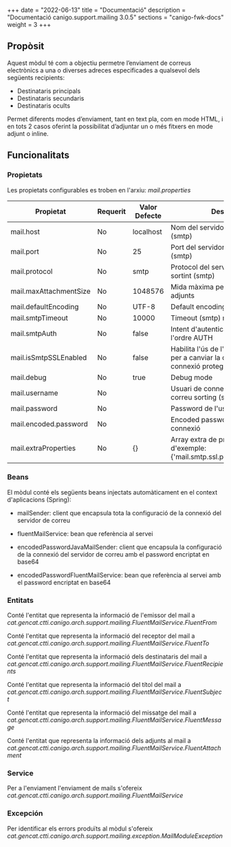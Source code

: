 +++
date        = "2022-06-13"
title       = "Documentació"
description = "Documentació canigo.support.mailing 3.0.5"
sections    = "canigo-fwk-docs"
weight      = 3
+++

## Propòsit

Aquest mòdul té com a objectiu permetre l’enviament de correus electrònics a una o diverses adreces especificades a qualsevol dels següents recipients:

* Destinataris principals
* Destinataris secundaris
* Destinataris ocults

Permet diferents modes d’enviament, tant en text pla, com en mode HTML, i en tots 2 casos oferint la possibilitat d’adjuntar un o més fitxers en mode adjunt o inline.

## Funcionalitats

### Propietats

Les propietats configurables es troben en l'arxiu: *mail.properties*

|Propietat              |Requerit   | Valor Defecte |Descripció                                     |
|-----------------------|-----------|---------------|-----------------------------------------------|
|mail.host              | No        |localhost      |Nom del servidor de correu sortint (smtp)      |
|mail.port              | No        |25             |Port del servidor de correu sortint (smtp)     |
|mail.protocol          | No        |smtp           |Protocol del servidor de correu sortint (smtp) |
|mail.maxAttachmentSize | No        |1048576        |Mida màxima permesa dels fitxers adjunts       |
|mail.defaultEncoding   | No        |UTF-8          |Default encoding                               |
|mail.smtpTimeout       | No        |10000          |Timeout (smtp) mili segons                     |
|mail.smtpAuth          | No        |false          |Intent d'autenticar l'usuari utilitzant l'ordre AUTH |
|mail.isSmtpSSLEnabled  | No        |false          |Habilita l'ús de l'ordre STARTTLS per a canviar la connexió a una connexió protegida TLS |
|mail.debug             | No        |true           |Debug mode                                     |
|mail.username          | No        |               |Usuari de connexió al servidor de correu sorting (smtp) |
|mail.password          | No        |               |Password de l'usuari de connexió               |
|mail.encoded.password  | No        |               |Encoded password de l'usuari de connexió       |
|mail.extraProperties   | No        |{}             |Array extra de propietats. Valor d'exemple: {'mail.smtp.ssl.protocols':'TLSv1.2'} |

### Beans

El mòdul conté els següents beans injectats automàticament en el context d'aplicacions (Spring):

  - mailSender: client que encapsula tota la configuració de la connexió del servidor de correu

  - fluentMailService: bean que referència al servei

  - encodedPasswordJavaMailSender: client que encapsula la configuració de la connexió del servidor de correu amb el password encriptat en base64

  - encodedPasswordFluentMailService: bean que referència al servei amb el password encriptat en base64

### Entitats

Conté l'entitat que representa la informació de l'emissor del mail a *cat.gencat.ctti.canigo.arch.support.mailing.FluentMailService.FluentFrom*

Conté l'entitat que representa la informació del receptor del mail a *cat.gencat.ctti.canigo.arch.support.mailing.FluentMailService.FluentTo*

Conté l'entitat que representa la informació dels destinataris del mail a *cat.gencat.ctti.canigo.arch.support.mailing.FluentMailService.FluentRecipients*

Conté l'entitat que representa la informació del títol del mail a *cat.gencat.ctti.canigo.arch.support.mailing.FluentMailService.FluentSubject*

Conté l'entitat que representa la informació del missatge del mail a *cat.gencat.ctti.canigo.arch.support.mailing.FluentMailService.FluentMessage*

Conté l'entitat que representa la informació dels adjunts al mail a *cat.gencat.ctti.canigo.arch.support.mailing.FluentMailService.FluentAttachment*

### Service

Per a l'enviament l'enviament de mails s'ofereix *cat.gencat.ctti.canigo.arch.support.mailing.FluentMailService*

### Excepción

Per identificar els errors produïts al mòdul s'ofereix *cat.gencat.ctti.canigo.arch.support.mailing.exception.MailModuleException*
